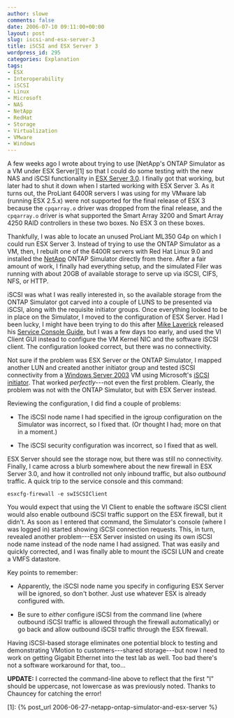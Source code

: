 ```yaml
---
author: slowe
comments: false
date: 2006-07-10 09:11:00+00:00
layout: post
slug: iscsi-and-esx-server-3
title: iSCSI and ESX Server 3
wordpress_id: 295
categories: Explanation
tags:
- ESX
- Interoperability
- iSCSI
- Linux
- Microsoft
- NAS
- NetApp
- RedHat
- Storage
- Virtualization
- VMware
- Windows
---
```


A few weeks ago I wrote about trying to use [NetApp's ONTAP Simulator as a VM under ESX Server][1] so that I could do some testing with the new NAS and iSCSI functionality in [ESX Server 3.0](http://www.vmware.com/products/vi/esx/). I finally got that working, but later had to shut it down when I started working with ESX Server 3. As it turns out, the ProLiant 6400R servers I was using for my VMware lab (running ESX 2.5.x) were not supported for the final release of ESX 3 because the `cpqarray.o` driver was dropped from the final release, and the `cpqarray.o` driver is what supported the Smart Array 3200 and Smart Array 4250 RAID controllers in these two boxes. No ESX 3 on these boxes.

Thankfully, I was able to locate an unused ProLiant ML350 G4p on which I could run ESX Server 3. Instead of trying to use the ONTAP Simulator as a VM, then, I rebuilt one of the 6400R servers with Red Hat Linux 9.0 and installed the [NetApp](http://www.netapp.com/) ONTAP Simulator directly from there. After a fair amount of work, I finally had everything setup, and the simulated Filer was running with about 20GB of available storage to serve up via iSCSI, CIFS, NFS, or HTTP.

iSCSI was what I was really interested in, so the available storage from the ONTAP Simulator got carved into a couple of LUNS to be presented via iSCSI, along with the requisite initiator groups. Once everything looked to be in place on the Simulator, I moved to the configuration of ESX Server. Had I been lucky, I might have been trying to do this after [Mike Laverick](http://www.rtfm-ed.co.uk/) released his [Service Console Guide](http://www.rtfm-ed.co.uk/?p=261), but I was a few days too early, and used the VI Client GUI instead to configure the VM Kernel NIC and the software iSCSI client. The configuration looked correct, but there was no connectivity.

Not sure if the problem was ESX Server or the ONTAP Simulator, I mapped another LUN and created another initiator group and tested iSCSI connectivity from a [Windows Server 2003](http://www.microsoft.com/windowsserver2003/) VM using Microsoft's [iSCSI initiator](http://www.microsoft.com/downloads/info.aspx?na=22&p=1&SrcDisplayLang=en&SrcCategoryId=&SrcFamilyId=&u=%2fdownloads%2fdetails.aspx%3fFamilyID%3d12cb3c1a-15d6-4585-b385-befd1319f825%26DisplayLang%3den). That worked _perfectly_---not even the first problem. Clearly, the problem was not with the ONTAP Simulator, but with ESX Server instead.

Reviewing the configuration, I did find a couple of problems:

* The iSCSI node name I had specified in the igroup configuration on the Simulator was incorrect, so I fixed that. (Or thought I had; more on that in a moment.)

* The iSCSI security configuration was incorrect, so I fixed that as well.

ESX Server should see the storage now, but there was still no connectivity. Finally, I came across a blurb somewhere about the new firewall in ESX Server 3.0, and how it controlled not only inbound traffic, but also _outbound_ traffic. A quick trip to the service console and this command:

    esxcfg-firewall -e swISCSIClient

You would expect that using the VI Client to enable the software iSCSI client would also enable outbound iSCSI traffic support on the ESX firewall, but it didn't. As soon as I entered that command, the Simulator's console (where I was logged in) started showing iSCSI connection requests. This, in turn, revealed another problem---ESX Server insisted on using its own iSCSI node name instead of the node name I had assigned. That was easily and quickly corrected, and I was finally able to mount the iSCSI LUN and create a VMFS datastore.

Key points to remember:

* Apparently, the iSCSI node name you specify in configuring ESX Server will be ignored, so don't bother. Just use whatever ESX is already configured with.

* Be sure to _either_ configure iSCSI from the command line (where outbound iSCSI traffic is allowed through the firewall automatically) or go back and allow outbound iSCSI traffic through the ESX firewall.

Having iSCSI-based storage eliminates one potential block to testing and demonstrating VMotion to customers---shared storage---but now I need to work on getting Gigabit Ethernet into the test lab as well. Too bad there's not a software workaround for that, too...

**UPDATE:** I corrected the command-line above to reflect that the first "I" should be uppercase, not lowercase as was previously noted. Thanks to Chauncey for catching the error!

[1]: {% post_url 2006-06-27-netapp-ontap-simulator-and-esx-server %}
